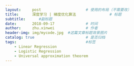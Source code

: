 ```yaml
---
layout:     post   				    # 使用的布局（不需要改）
title:      深度学习 | 梯度优化算法 				# 标题 
subtitle:      #副标题
date:       2018-09-17 				# 时间
author:     zhu.xinwei 		    	# 作者
header-img: img/mycode.jpg 	#这篇文章标题背景图片
catalog: true 						# 是否归档
tags:								#标签
    - Linear Regression
    - Logistic Regression
    - Universal approximation theorem
---
```



